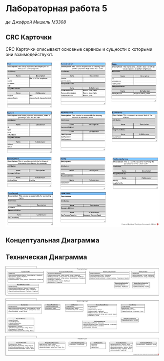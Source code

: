 # Лабораторная работа 5
*де Джофрой Мишель М3308*

## CRC Карточки

CRC Карточки описывают основные сервисы и сущности с которыми они взаимодействуют.

![](./assets/crc.jpg)

## Концептуальная Диаграмма


## Техническая Диаграмма

![](./assets/tech.jpg)